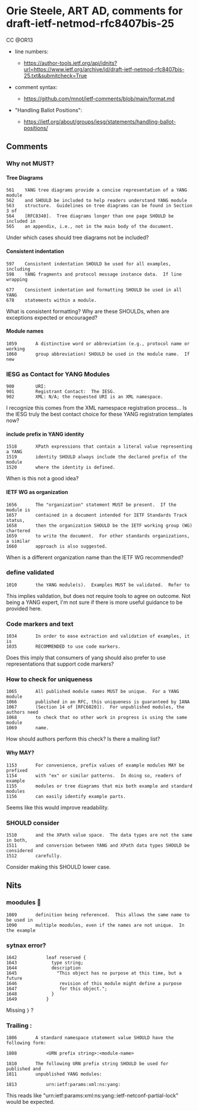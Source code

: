 # Orie Steele, ART AD, comments for draft-ietf-netmod-rfc8407bis-25 
CC @OR13

* line numbers:
  - https://author-tools.ietf.org/api/idnits?url=https://www.ietf.org/archive/id/draft-ietf-netmod-rfc8407bis-25.txt&submitcheck=True

* comment syntax:
  - https://github.com/mnot/ietf-comments/blob/main/format.md

* "Handling Ballot Positions":
  - https://ietf.org/about/groups/iesg/statements/handling-ballot-positions/

## Comments

### Why not MUST?

#### Tree Diagrams

```
561	   YANG tree diagrams provide a concise representation of a YANG module
562	   and SHOULD be included to help readers understand YANG module
563	   structure.  Guidelines on tree diagrams can be found in Section 3 of
564	   [RFC8340].  Tree diagrams longer than one page SHOULD be included in
565	   an appendix, i.e., not in the main body of the document.
```

Under which cases should tree diagrams not be included?


#### Consistent indentation

```
597	   Consistent indentation SHOULD be used for all examples, including
598	   YANG fragments and protocol message instance data.  If line wrapping
```

```
677	   Consistent indentation and formatting SHOULD be used in all YANG
678	   statements within a module.
```

What is consistent formatting?
Why are these SHOULDs, when are exceptions expected or encouraged?

#### Module names

```
1059	   A distinctive word or abbreviation (e.g., protocol name or working
1060	   group abbreviation) SHOULD be used in the module name.  If new
```

### IESG as Contact for YANG Modules

```
900	       URI:
901	       Registrant Contact:  The IESG.
902	       XML: N/A; the requested URI is an XML namespace.
```

I recognize this comes from the XML namespace registration process...
Is the IESG truly the best contact choice for these YANG registration templates now?

#### include prefix in YANG identity

```
1518	   XPath expressions that contain a literal value representing a YANG
1519	   identity SHOULD always include the declared prefix of the module
1520	   where the identity is defined.
```

When is this not a good idea?

#### IETF WG as organization

```
1656	   The "organization" statement MUST be present.  If the module is
1657	   contained in a document intended for IETF Standards Track status,
1658	   then the organization SHOULD be the IETF working group (WG) chartered
1659	   to write the document.  For other standards organizations, a similar
1660	   approach is also suggested.
```

When is a different organization name than the IETF WG recommended?


### define validated

```
1010	   the YANG module(s).  Examples MUST be validated.  Refer to
```

This implies validation, but does not require tools to agree on outcome.
Not being a YANG expert, I'm not sure if there is more useful guidance to be provided here.


### Code markers and text

```
1034	   In order to ease extraction and validation of examples, it is
1035	   RECOMMENDED to use code markers.
```

Does this imply that consumers of yang should also prefer to use representations that support code markers?


### How to check for uniqueness

```
1065	   All published module names MUST be unique.  For a YANG module
1066	   published in an RFC, this uniqueness is guaranteed by IANA
1067	   (Section 14 of [RFC6020]).  For unpublished modules, the authors need
1068	   to check that no other work in progress is using the same module
1069	   name.
```

How should authors perform this check? Is there a mailing list?


#### Why MAY?

```
1153	   For convenience, prefix values of example modules MAY be prefixed
1154	   with "ex" or similar patterns.  In doing so, readers of example
1155	   modules or tree diagrams that mix both example and standard modules
1156	   can easily identify example parts.
```

Seems like this would improve readability.



### SHOULD consider

```
1510	   and the XPath value space.  The data types are not the same in both,
1511	   and conversion between YANG and XPath data types SHOULD be considered
1512	   carefully.
```

Consider making this SHOULD lower case.

## Nits


### moodules 🐄

```
1089	   definition being referenced.  This allows the same name to be used in
1090	   multiple moodules, even if the names are not unique.  In the example
```

### sytnax error?

```
1642	       leaf reserved {
1643	         type string;
1644	         description
1645	           "This object has no purpose at this time, but a future
1646	            revision of this module might define a purpose
1647	            for this object.";
1648	         }
1649	       }
```

Missing `}` ?


### Trailing :

```
1806	   A standard namespace statement value SHOULD have the following form:

1808	       <URN prefix string>:<module-name>

1810	   The following URN prefix string SHOULD be used for published and
1811	   unpublished YANG modules:

1813	       urn:ietf:params:xml:ns:yang:
```

This reads like "urn:ietf:params:xml:ns:yang::ietf-netconf-partial-lock" would be expected.








